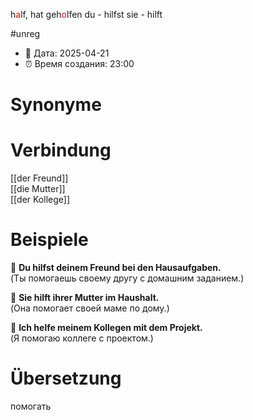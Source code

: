 h<span style="color:red">a</span>lf, hat geh<span style="color:red">o</span>lfen
du - hilfst
sie - hilft

#unreg
- 📍 Дата: 2025-04-21
- ⏰ Время создания: 23:00
# Synonyme

# Verbindung 
[[der Freund]]  
[[die Mutter]]  
[[der Kollege]]
# Beispiele
🔹 **Du hilfst deinem Freund bei den Hausaufgaben.**  
(Ты помогаешь своему другу с домашним заданием.)

🔹 **Sie hilft ihrer Mutter im Haushalt.**  
(Она помогает своей маме по дому.)

🔹 **Ich helfe meinem Kollegen mit dem Projekt.**  
(Я помогаю коллеге с проектом.)
# Übersetzung
помогать